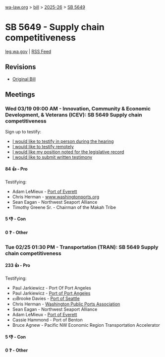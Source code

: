 [wa-law.org](/) > [bill](/bill/) > [2025-26](/bill/2025-26/) > [SB 5649](/bill/2025-26/sb/5649/)

# SB 5649 - Supply chain competitiveness
[leg.wa.gov](https://app.leg.wa.gov/billsummary?BillNumber=5649&Year=2025&Initiative=false) | [RSS Feed](./rss.xml)

## Revisions
* [Original Bill](1/)

## Meetings
### Wed 03/19 09:00 AM - Innovation, Community & Economic Development, & Veterans (ICEV): SB 5649 Supply chain competitiveness
Sign up to testify:
* [I would like to testify in person during the hearing](https://app.leg.wa.gov/csi/Testifier/Add?chamber=House&mId=33017&aId=165921&caId=26596&tId=1)
* [I would like to testify remotely](https://app.leg.wa.gov/csi/Testifier/Add?chamber=House&mId=33017&aId=165921&caId=26596&tId=2)
* [I would like my position noted for the legislative record](https://app.leg.wa.gov/csi/Testifier/Add?chamber=House&mId=33017&aId=165921&caId=26596&tId=3)
* [I would like to submit written testimony](https://app.leg.wa.gov/csi/Testifier/Add?chamber=House&mId=33017&aId=165921&caId=26596&tId=4)

#### 84 👍 - Pro
Testifying:
* Adam LeMieux - [Port of Everett](/org/port_of_everett/)
* Chris Herman - www.washingtonports.org
* Sean Eagan - Northwest Seaport Alliance
* Timothy Greene Sr. - Chairman of the Makah Tribe

#### 5 👎 - Con

#### 0 ❓ - Other

### Tue 02/25 01:30 PM - Transportation (TRAN): SB 5649 Supply chain competitiveness
#### 233 👍 - Pro
Testifying:
* Paul Jarkiewicz - Port Of Port Angeles
* Paul Jarkiewicz - [Port of Port Angeles](/org/port_of_port_angeles/)
* 💵Brooke Davies - [Port of Seattle](/org/port_of_seattle/)
* Chris Herman - [Washington Public Ports Association](/org/washington_public_ports_association/)
* Sean Eagan - Northwest Seaport Alliance
* Adam LeMieux - [Port of Everett](/org/port_of_everett/)
* Cassie Hammond - Port of Benton
* Bruce Agnew - Pacific NW Economic Region Transportation Accelerator

#### 5 👎 - Con

#### 0 ❓ - Other
